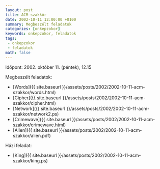 ```yaml
---
layout: post
title: ACM szakkör
date: 2002-10-11 12:00:00 +0100
summary: Megbeszélt feladatok
categories: [onkepzokor]
keywords: onkepzokor, feladatok
tags:
 - onkepzokor
 - feladatok
math: false
---
```


Időpont: 2002. október 11. (péntek), 12.15

Megbeszélt feladatok:

- [Words]({{ site.baseurl }}/assets/posts/2002/2002-10-11-acm-szakkor/words.html)
- [Cipher]({{ site.baseurl }}/assets/posts/2002/2002-10-11-acm-szakkor/cipher.html)
- [Network]({{ site.baseurl }}/assets/posts/2002/2002-10-11-acm-szakkor/network2.ps)
- [Crimewave]({{ site.baseurl }}/assets/posts/2002/2002-10-11-acm-szakkor/crimewave.html)
- [Alien]({{ site.baseurl }}/assets/posts/2002/2002-10-11-acm-szakkor/alien.pdf)

Házi feladat:

- [King]({{ site.baseurl }}/assets/posts/2002/2002-10-11-acm-szakkor/king.ps)
